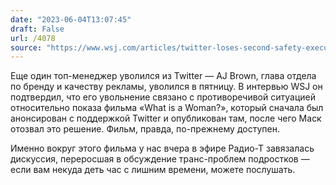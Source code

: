 ```yaml
---
date: "2023-06-04T13:07:45"
draft: False
url: /4078
source: "https://www.wsj.com/articles/twitter-loses-second-safety-executive-within-days-1954a51e"
---
```


Еще один топ-менеджер уволился из Twitter — AJ Brown, глава отдела по бренду и качеству рекламы, уволился в пятницу. В интервью WSJ он подтвердил, что его увольнение связано с противоречивой ситуацией относительно показа фильма «What is a Woman?», который сначала был анонсирован с поддержкой Twitter и опубликован там, после чего Маск отозвал это решение. Фильм, правда, по-прежнему доступен. 

Именно вокруг этого фильма у нас вчера в эфире Радио-Т завязалась дискуссия, переросшая в обсуждение транс-проблем подростков — если вам некуда деть час с лишним времени, можете послушать.
